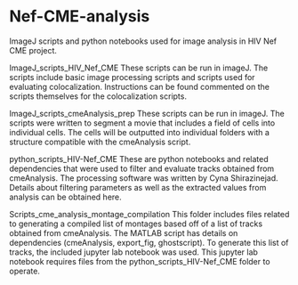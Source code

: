 # Nef-CME-analysis
ImageJ scripts and python notebooks used for image analysis in HIV Nef CME project.

ImageJ_scripts_HIV_Nef_CME
  These scripts can be run in imageJ. The scripts include basic image processing scripts and scripts used for evaluating colocalization. Instructions can be 
found commented on the scripts themselves for the colocalization scripts. 
  
ImageJ_scripts_cmeAnalysis_prep
  These scripts can be run in imageJ. The scripts were written to segment a movie that includes a field of cells into individual cells. The cells will be outputted 
into individual folders with a structure compatible with the cmeAnalysis script. 
  
python_scripts_HIV-Nef_CME
  These are python notebooks and related dependencies that were used to filter and evaluate tracks obtained from cmeAnalysis. The processing software was written 
by Cyna Shirazinejad. Details about filtering parameters as well as the extracted values from analysis can be obtained here. 
  
Scripts_cme_analysis_montage_compilation
  This folder includes files related to generating a compiled list of montages based off of a list of tracks obtained from cmeAnalysis. The MATLAB script has 
details on dependencies (cmeAnalysis, export_fig, ghostscript). To generate this list of tracks, the included jupyter lab notebook was used. This jupyter lab notebook requires files from the python_scripts_HIV-Nef_CME folder to operate. 
